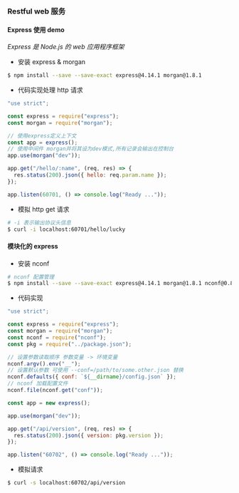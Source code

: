 ### Restful web 服务

#### Express 使用 demo

_Express 是 Node.js 的 web 应用程序框架_

- 安装 express & morgan

```bash
$ npm install --save --save-exact express@4.14.1 morgan@1.8.1
```

- 代码实现处理 http 请求

```js
"use strict";

const express = require("express");
const morgan = require("morgan");

// 使用express定义上下文
const app = express();
// 使用中间件 morgan并将其设为dev模式,所有记录会输出在控制台
app.use(morgan("dev"));

app.get("/hello/:name", (req, res) => {
  res.status(200).json({ hello: req.param.name });
});

app.listen(60701, () => console.log("Ready ..."));
```

- 模拟 http get 请求

```bash
# -i 表示输出协议头信息
$ curl -i localhost:60701/hello/lucky
```

#### 模块化的 express

- 安装 nconf

```bash
# nconf 配置管理
$ npm install --save --save-exact express@4.14.1 morgan@1.8.1 nconf@0.8.4
```

- 代码实现

```js
"use strict";

const express = require("express");
const morgan = require("morgan");
const nconf = require("nconf");
const pkg = require("../package.json");

// 设置参数读取顺序 参数变量 -> 环境变量
nconf.argv().env("__");
// 设置默认参数 可使用 --conf=/path/to/some.other.json 替换
nconf.defaults({ conf: `${__dirname}/config.json` });
// nconf 加载配置文件
nconf.file(nconf.get("conf"));

const app = new express();

app.use(morgan("dev"));

app.get("/api/version", (req, res) => {
  res.status(200).json({ version: pkg.version });
});

app.listen("60702", () => console.log("Ready ..."));
```

- 模拟请求

```bash
$ curl -s localhost:60702/api/version
```
